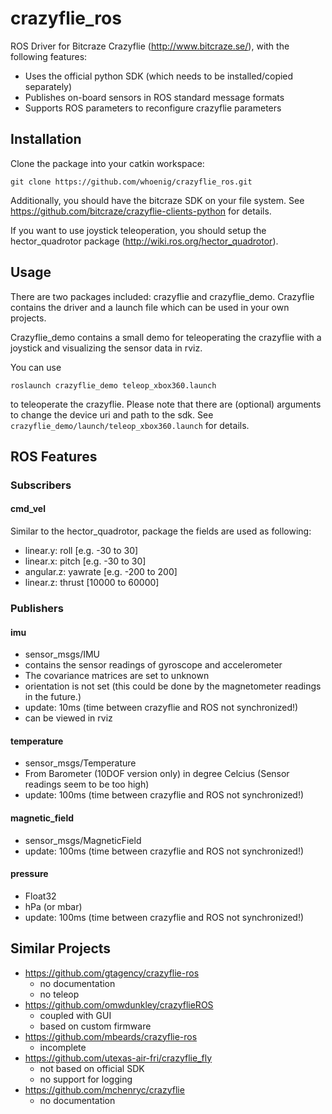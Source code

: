 crazyflie_ros
=============

ROS Driver for Bitcraze Crazyflie (http://www.bitcraze.se/), with the following features:

* Uses the official python SDK (which needs to be installed/copied separately)
* Publishes on-board sensors in ROS standard message formats
* Supports ROS parameters to reconfigure crazyflie parameters

## Installation

Clone the package into your catkin workspace:
```
git clone https://github.com/whoenig/crazyflie_ros.git
```

Additionally, you should have the bitcraze SDK on your file system.
See https://github.com/bitcraze/crazyflie-clients-python for details.

If you want to use joystick teleoperation, you should setup the hector_quadrotor package (http://wiki.ros.org/hector_quadrotor).

## Usage

There are two packages included: crazyflie and crazyflie_demo.
Crazyflie contains the driver and a launch file which can be used in your own projects.

Crazyflie_demo contains a small demo for teleoperating the crazyflie with a joystick and visualizing the sensor data in rviz.

You can use
```
roslaunch crazyflie_demo teleop_xbox360.launch
```
to teleoperate the crazyflie.
Please note that there are (optional) arguments to change the device uri and path to the sdk.
See `crazyflie_demo/launch/teleop_xbox360.launch` for details.

## ROS Features

### Subscribers

#### cmd_vel

Similar to the hector_quadrotor, package the fields are used as following:
* linear.y: roll [e.g. -30 to 30]
* linear.x: pitch [e.g. -30 to 30]
* angular.z: yawrate [e.g. -200 to 200]
* linear.z: thrust [10000 to 60000]

### Publishers

#### imu
* sensor_msgs/IMU
* contains the sensor readings of gyroscope and accelerometer
* The covariance matrices are set to unknown 
* orientation is not set (this could be done by the magnetometer readings in the future.)
* update: 10ms (time between crazyflie and ROS not synchronized!)
* can be viewed in rviz

#### temperature
* sensor_msgs/Temperature
* From Barometer (10DOF version only) in degree Celcius (Sensor readings seem to be too high)
* update: 100ms (time between crazyflie and ROS not synchronized!)

#### magnetic_field
* sensor_msgs/MagneticField
* update: 100ms (time between crazyflie and ROS not synchronized!)

#### pressure
* Float32
* hPa (or mbar)
* update: 100ms (time between crazyflie and ROS not synchronized!)


## Similar Projects

* https://github.com/gtagency/crazyflie-ros
  * no documentation
  * no teleop
* https://github.com/omwdunkley/crazyflieROS
  * coupled with GUI
  * based on custom firmware
* https://github.com/mbeards/crazyflie-ros
  * incomplete
* https://github.com/utexas-air-fri/crazyflie_fly
  * not based on official SDK
  * no support for logging
* https://github.com/mchenryc/crazyflie
  * no documentation
